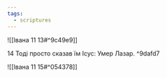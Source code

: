 ```yaml
---
tags:
  - scriptures
---
```


![[Івана 11 13#^9c49e9]]

14 Тоді просто сказав їм Ісус: Умер Лазар. ^9dafd7

![[Івана 11 15#^054378]]